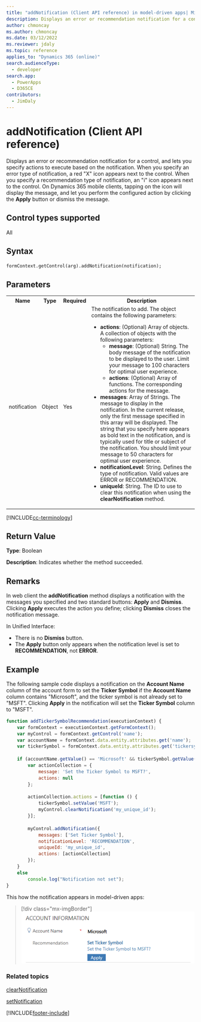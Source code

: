```yaml
---
title: "addNotification (Client API reference) in model-driven apps| MicrosoftDocs"
description: Displays an error or recommendation notification for a control, and lets you specify to execute based on the notification.
author: chmoncay
ms.author: chmoncay
ms.date: 03/12/2022
ms.reviewer: jdaly
ms.topic: reference
applies_to: "Dynamics 365 (online)"
search.audienceType: 
  - developer
search.app: 
  - PowerApps
  - D365CE
contributors:
  - JimDaly
---
```

# addNotification (Client API reference)

Displays an error or recommendation notification for a control, and lets you specify actions to execute based on the notification. When you specify an error type of notification, a red "X" icon appears next to the control. When you specify a recommendation type of notification, an "i" icon appears next to the control. On Dynamics 365 mobile clients, tapping on the icon will display the message, and let you perform the configured action by clicking the **Apply** button or dismiss the message. 

## Control types supported

All

## Syntax

`formContext.getControl(arg).addNotification(notification);`

## Parameters

<table>
<tr>
<th>Name</th>
<th>Type</th>
<th>Required</th>
<th>Description</th>
</tr>
<tr>
<td>notification</td>
<td>Object</td>
<td>Yes</td>
<td>The notification to add. The object contains the following parameters:
<ul>
<li><b>actions</b>: (Optional) Array of objects. A collection of objects with the following parameters:
<ul>
<li><b>message</b>: (Optional) String. The body message of the notification to be displayed to the user. Limit your message to 100 characters for optimal user experience.</li>
<li><b>actions</b>: (Optional) Array of functions. The corresponding actions for the message.</li>
</ul>
<li><b>messages</b>: Array of Strings. The message to display in the notification. In the current release, only the first message specified in this array will be displayed. The string that you specify here appears as bold text in the notification, and is typically used for title or subject of the notification. You should limit your message to 50 characters for optimal user experience.</li>
<li><b>notificationLevel</b>: String. Defines the type of notification. Valid values are ERROR or RECOMMENDATION.</li>
<li><b>uniqueId</b>: String. The ID to use to clear this notification when using the <b>clearNotification</b> method.</li>
</ul></td>
</tr>

</table>

[!INCLUDE[cc-terminology](../../../../data-platform/includes/cc-terminology.md)]

## Return Value

**Type**: Boolean

**Description**: Indicates whether the method succeeded.


## Remarks

In web client the **addNotification** method displays a notification with the messages you specified and two standard buttons: **Apply** and **Dismiss**. Clicking **Apply** executes the action you define; clicking **Dismiss** closes the notification message.

In Unified Interface:

- There is no **Dismiss** button.
- The **Apply** button only appears when the notification level is set to **RECOMMENDATION**, not **ERROR**.

## Example

The following sample code displays a notification on the **Account Name** column of the account form to set the **Ticker Symbol** if the **Account Name** column contains "Microsoft", and the ticker symbol is not already set to "MSFT". Clicking **Apply** in the notification will set the **Ticker Symbol** column to "MSFT".

```JavaScript
function addTickerSymbolRecommendation(executionContext) {
    var formContext = executionContext.getFormContext();
    var myControl = formContext.getControl('name');
    var accountName = formContext.data.entity.attributes.get('name');
    var tickerSymbol = formContext.data.entity.attributes.get('tickersymbol');

    if (accountName.getValue() == 'Microsoft' && tickerSymbol.getValue() != 'MSFT') {
        var actionCollection = {
            message: 'Set the Ticker Symbol to MSFT?',
            actions: null
        };

        actionCollection.actions = [function () {
            tickerSymbol.setValue('MSFT');
            myControl.clearNotification('my_unique_id');
        }];

        myControl.addNotification({
            messages: ['Set Ticker Symbol'],
            notificationLevel: 'RECOMMENDATION',
            uniqueId: 'my_unique_id',
            actions: [actionCollection]
        });
    }
    else
        console.log("Notification not set");
}
```

This how the notification appears in model-driven apps:

> [!div class="mx-imgBorder"]
> ![Example add notification.](../../../media/clientapi_addnotification.png "Example add notification")

### Related topics

[clearNotification](clearNotification.md)

[setNotification](setNotification.md)





[!INCLUDE[footer-include](../../../../../includes/footer-banner.md)]